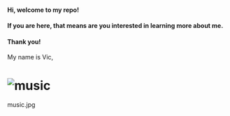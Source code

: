 #### Hi, welcome to my repo! 
#### If you are here, that means are you interested in learning more about me. 
#### Thank you! 


My name is Vic, 
# ![music](https://github.com/vic-voskovsky/Portfolio/blob/master/images/music.jpg)



music.jpg
